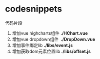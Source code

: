 # codesnippets
代码片段

1. 增加vue highcharts组件  **./HChart.vue**
2. 增加vue dropdown组件  **./DropDown.vue**
3. 增加事件绑定lib  **./libs/event.js**
4. 增加获取dom元素位置lib **./libs/offset.js**

